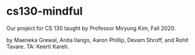 # cs130-mindful
Our project for CS 130 taught by Professor Miryung Kim, Fall 2020.

by Maeneka Grewal, Anita Ilango, Aaron Phillip, Devam Shroff, and Rohit Tavare. 
TA: Keerti Kareti.
